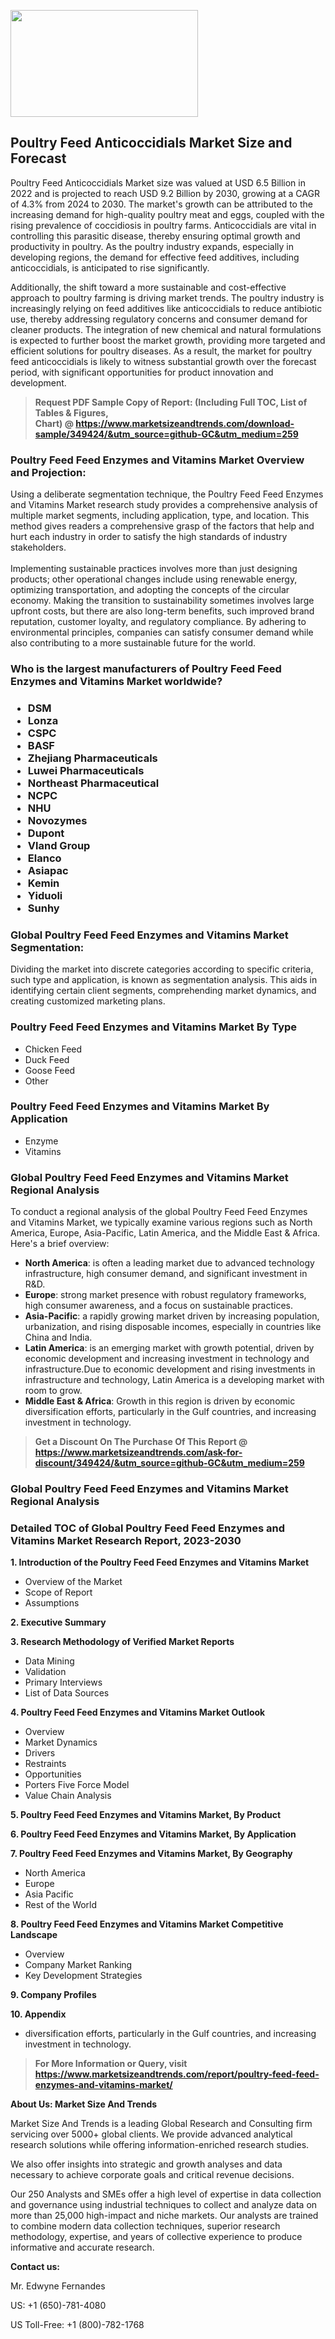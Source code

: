 <p><img class="alignnone size-medium wp-image-20088" src="https://ffe5etoiles.com/wp-content/uploads/2024/12/MST1-300x171.png" alt="" width="300" height="171" /></p><h2>Poultry Feed Anticoccidials Market Size and Forecast</h2><p>Poultry Feed Anticoccidials Market size was valued at USD 6.5 Billion in 2022 and is projected to reach USD 9.2 Billion by 2030, growing at a CAGR of 4.3% from 2024 to 2030. The market's growth can be attributed to the increasing demand for high-quality poultry meat and eggs, coupled with the rising prevalence of coccidiosis in poultry farms. Anticoccidials are vital in controlling this parasitic disease, thereby ensuring optimal growth and productivity in poultry. As the poultry industry expands, especially in developing regions, the demand for effective feed additives, including anticoccidials, is anticipated to rise significantly.</p><p>Additionally, the shift toward a more sustainable and cost-effective approach to poultry farming is driving market trends. The poultry industry is increasingly relying on feed additives like anticoccidials to reduce antibiotic use, thereby addressing regulatory concerns and consumer demand for cleaner products. The integration of new chemical and natural formulations is expected to further boost the market growth, providing more targeted and efficient solutions for poultry diseases. As a result, the market for poultry feed anticoccidials is likely to witness substantial growth over the forecast period, with significant opportunities for product innovation and development.</p></p><blockquote id="" class=""><strong>Request PDF Sample Copy of Report: (Including Full TOC, List of Tables &amp; Figures, Chart)&nbsp;@&nbsp;<strong><a href="https://www.marketsizeandtrends.com/download-sample/349424/&utm_source=github-GC&utm_medium=259" target="_blank">https://www.marketsizeandtrends.com/download-sample/349424/&utm_source=github-GC&utm_medium=259</a></strong></strong></blockquote><h3 id="" class="">Poultry Feed Feed Enzymes and Vitamins Market&nbsp;Overview and Projection:</h3><p id="" class="">Using a deliberate segmentation technique, the Poultry Feed Feed Enzymes and Vitamins Market research study provides a comprehensive analysis of multiple market segments, including application, type, and location. This method gives readers a comprehensive grasp of the factors that help and hurt each industry in order to satisfy the high standards of industry stakeholders. <br /> <br />Implementing sustainable practices involves more than just designing products; other operational changes include using renewable energy, optimizing transportation, and adopting the concepts of the circular economy. Making the transition to sustainability sometimes involves large upfront costs, but there are also long-term benefits, such improved brand reputation, customer loyalty, and regulatory compliance. By adhering to environmental principles, companies can satisfy consumer demand while also contributing to a more sustainable future for the world.</p><h3 id="" class="">Who is the largest manufacturers of&nbsp;Poultry Feed Feed Enzymes and Vitamins Market worldwide?</h3><h3 class=""><p><ul><li>DSM </li><li> Lonza </li><li> CSPC </li><li> BASF </li><li> Zhejiang Pharmaceuticals </li><li> Luwei Pharmaceuticals </li><li> Northeast Pharmaceutical </li><li> NCPC </li><li> NHU </li><li> Novozymes </li><li> Dupont </li><li> Vland Group </li><li> Elanco </li><li> Asiapac </li><li> Kemin </li><li> Yiduoli </li><li> Sunhy</li></ul></p></h3><h3 id="" class="">Global&nbsp;Poultry Feed Feed Enzymes and Vitamins Market Segmentation:</h3><p id="" class="">Dividing the market into discrete categories according to specific criteria, such type and application, is known as segmentation analysis. This aids in identifying certain client segments, comprehending market dynamics, and creating customized marketing plans.</p><h3 id="" class="">Poultry Feed Feed Enzymes and Vitamins Market&nbsp;By Type</h3><p><p><ul><li>Chicken Feed</li><li> Duck Feed</li><li> Goose Feed</li><li> Other</p></li></ul></p></p><h3 id="" class="">Poultry Feed Feed Enzymes and Vitamins Market&nbsp;By Application</h3><p class=""><p><ul><li>Enzyme</li><li> Vitamins</li></ul></p></p><h3 id="" class="">Global Poultry Feed Feed Enzymes and Vitamins Market Regional Analysis</h3><p id="" class="">To conduct a regional analysis of the global Poultry Feed Feed Enzymes and Vitamins Market, we typically examine various regions such as North America, Europe, Asia-Pacific, Latin America, and the Middle East &amp; Africa. Here's a brief overview:</p><ul><li><strong>North America</strong>: is often a leading market due to advanced technology infrastructure, high consumer demand, and significant investment in R&amp;D.</li><li><strong>Europe</strong>: strong market presence with robust regulatory frameworks, high consumer awareness, and a focus on sustainable practices.</li><li><strong>Asia-Pacific</strong>: a rapidly growing market driven by increasing population, urbanization, and rising disposable incomes, especially in countries like China and India.</li><li><strong>Latin America</strong>: is an emerging market with growth potential, driven by economic development and increasing investment in technology and infrastructure.Due to economic development and rising investments in infrastructure and technology, Latin America is a developing market with room to grow.</li><li><strong>Middle East &amp; Africa</strong>: Growth in this region is driven by economic diversification efforts, particularly in the Gulf countries, and increasing investment in technology.</li></ul><blockquote id="" class=""><strong>Get a Discount On The Purchase Of This Report @ <strong><a href="https://www.marketsizeandtrends.com/ask-for-discount/349424/&utm_source=github-GC&utm_medium=259" target="_blank">https://www.marketsizeandtrends.com/ask-for-discount/349424/&utm_source=github-GC&utm_medium=259</a></strong></strong></blockquote><h3 id="" class="">Global Poultry Feed Feed Enzymes and Vitamins Market Regional Analysis</h3><h3 id="" class="">Detailed TOC of Global Poultry Feed Feed Enzymes and Vitamins Market Research Report, 2023-2030</h3><p id="" class=""><strong>1. Introduction of the Poultry Feed Feed Enzymes and Vitamins Market</strong></p><ul><li>Overview of the Market</li><li>Scope of Report</li><li>Assumptions</li></ul><p id="" class=""><strong>2. Executive Summary</strong></p><p id="" class=""><strong>3. Research Methodology of Verified Market Reports</strong></p><ul><li>Data Mining</li><li>Validation</li><li>Primary Interviews</li><li>List of Data Sources</li></ul><p id="" class=""><strong>4. Poultry Feed Feed Enzymes and Vitamins Market Outlook</strong></p><ul><li>Overview</li><li>Market Dynamics</li><li>Drivers</li><li>Restraints</li><li>Opportunities</li><li>Porters Five Force Model</li><li>Value Chain Analysis</li></ul><p id="" class=""><strong>5. Poultry Feed Feed Enzymes and Vitamins Market, By Product</strong></p><p id="" class=""><strong>6. Poultry Feed Feed Enzymes and Vitamins Market, By Application</strong></p><p id="" class=""><strong>7. Poultry Feed Feed Enzymes and Vitamins Market, By Geography</strong></p><ul><li>North America</li><li>Europe</li><li>Asia Pacific</li><li>Rest of the World</li></ul><p id="" class=""><strong>8. Poultry Feed Feed Enzymes and Vitamins Market Competitive Landscape</strong></p><ul><li>Overview</li><li>Company Market Ranking</li><li>Key Development Strategies</li></ul><p id="" class=""><strong>9. Company Profiles</strong></p><p id="" class=""><strong>10. Appendix</strong></p><ul><li>diversification efforts, particularly in the Gulf countries, and increasing investment in technology.</li></ul><blockquote id="" class=""><strong>For More Information or Query, visit <strong><strong><a href="https://www.marketsizeandtrends.com/report/poultry-feed-feed-enzymes-and-vitamins-market/" target="_blank">https://www.marketsizeandtrends.com/report/poultry-feed-feed-enzymes-and-vitamins-market/</a></strong></strong></strong></blockquote><p id="" class=""><strong>About Us: Market Size And Trends</strong></p><p id="" class="">Market Size And Trends is a leading Global Research and Consulting firm servicing over 5000+ global clients. We provide advanced analytical research solutions while offering information-enriched research studies.</p><p id="" class="">We also offer insights into strategic and growth analyses and data necessary to achieve corporate goals and critical revenue decisions.</p><p id="" class="">Our 250 Analysts and SMEs offer a high level of expertise in data collection and governance using industrial techniques to collect and analyze data on more than 25,000 high-impact and niche markets. Our analysts are trained to combine modern data collection techniques, superior research methodology, expertise, and years of collective experience to produce informative and accurate research.</p><p id="" class=""><strong>Contact us:</strong></p><p id="" class="">Mr. Edwyne Fernandes</p><p id="" class="">US: +1 (650)-781-4080</p><p id="" class="">US Toll-Free: +1 (800)-782-1768</p>
